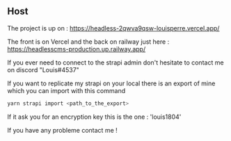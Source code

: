 ## Host ##

The project is up on :
https://headless-2qwva9qsw-louisperre.vercel.app/

The front is on Vercel and the back on railway just here :
https://headlesscms-production.up.railway.app/

If you ever need to connect to the strapi admin don't hesitate to contact me on discord "Louis#4537"

If you want to replicate my strapi on your local there is an export of mine which you can import with this command 
```bash
yarn strapi import <path_to_the_export>
```

If it ask you for an encryption key this is the one : 'louis1804'

If you have any probleme contact me !